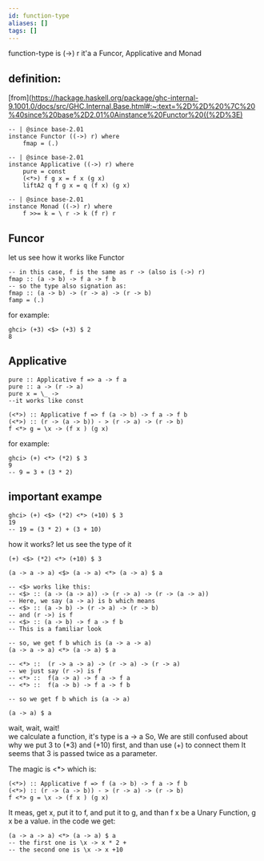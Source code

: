 ```yaml
---
id: function-type
aliases: []
tags: []
---
```


function-type is (->) r
it'a a Funcor, Applicative and Monad


## definition:
[from](https://hackage.haskell.org/package/ghc-internal-9.1001.0/docs/src/GHC.Internal.Base.html#:~:text=%2D%2D%20%7C%20%40since%20base%2D2.01%0Ainstance%20Functor%20((%2D%3E)
```
-- | @since base-2.01
instance Functor ((->) r) where
    fmap = (.)

-- | @since base-2.01
instance Applicative ((->) r) where
    pure = const
    (<*>) f g x = f x (g x)
    liftA2 q f g x = q (f x) (g x)

-- | @since base-2.01
instance Monad ((->) r) where
    f >>= k = \ r -> k (f r) r

```
## Funcor

let us see how it works like Functor
```
-- in this case, f is the same as r -> (also is (->) r)
fmap :: (a -> b) -> f a -> f b
-- so the type also signation as:
fmap :: (a -> b) -> (r -> a) -> (r -> b)
famp = (.)
```
for example:
```
ghci> (+3) <$> (+3) $ 2
8
```

## Applicative

```
pure :: Applicative f => a -> f a
pure :: a -> (r -> a)
pure x = \_ ->
--it works like const

(<*>) :: Applicative f => f (a -> b) -> f a -> f b
(<*>) :: (r -> (a -> b)) - > (r -> a) -> (r -> b)
f <*> g = \x -> (f x ) (g x)
```

for example:
```
ghci> (+) <*> (*2) $ 3
9
-- 9 = 3 + (3 * 2)
```
## important exampe
```
ghci> (+) <$> (*2) <*> (+10) $ 3
19 
-- 19 = (3 * 2) + (3 + 10)
```
how it works? let us see the type of it
```
(+) <$> (*2) <*> (+10) $ 3

(a -> a -> a) <$> (a -> a) <*> (a -> a) $ a

-- <$> works like this:
-- <$> :: (a -> (a -> a)) -> (r -> a) -> (r -> (a -> a))
-- Here, we say (a -> a) is b which means
-- <$> :: (a -> b) -> (r -> a) -> (r -> b)
-- and (r ->) is f
-- <$> :: (a -> b) -> f a -> f b
-- This is a familiar look

-- so, we get f b which is (a -> a -> a)
(a -> a -> a) <*> (a -> a) $ a

-- <*> ::  (r -> a -> a) -> (r -> a) -> (r -> a)
-- we just say (r ->) is f
-- <*> ::  f(a -> a) -> f a -> f a
-- <*> ::  f(a -> b) -> f a -> f b

-- so we get f b which is (a -> a)

(a -> a) $ a
```

wait, wait, wait!  
we calculate a function, it's type is a -> a
So, We are still confused about why we put 3 to (*3) and (+10) first, and than use (+) to connect them
It seems that 3 is passed twice as a parameter.

The magic is <*>
which is:

```
(<*>) :: Applicative f => f (a -> b) -> f a -> f b
(<*>) :: (r -> (a -> b)) - > (r -> a) -> (r -> b)
f <*> g = \x -> (f x ) (g x)
```

It meas, get x, put it to f, and put it to g, and than f x be a Unary Function, g x be a value.
in the code we get:
```
(a -> a -> a) <*> (a -> a) $ a
-- the first one is \x -> x * 2 +
-- the second one is \x -> x +10


```
